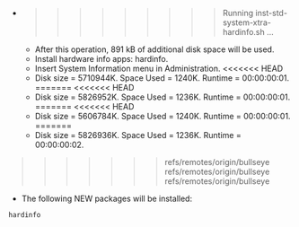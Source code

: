 * >>>>>>>>> Running inst-std-system-xtra-hardinfo.sh ...
  * After this operation, 891 kB of additional disk space will be used.
  * Install hardware info apps: hardinfo.
  * Insert System Information menu in Administration.
<<<<<<< HEAD
  * Disk size = 5710944K. Space Used = 1240K. Runtime = 00:00:00:01.
=======
<<<<<<< HEAD
  * Disk size = 5826952K. Space Used = 1236K. Runtime = 00:00:00:01.
=======
<<<<<<< HEAD
  * Disk size = 5606784K. Space Used = 1240K. Runtime = 00:00:00:01.
=======
  * Disk size = 5826936K. Space Used = 1236K. Runtime = 00:00:00:02.
>>>>>>> refs/remotes/origin/bullseye
>>>>>>> refs/remotes/origin/bullseye
>>>>>>> refs/remotes/origin/bullseye
  * The following NEW packages will be installed:
  ```bash
hardinfo
  ```
